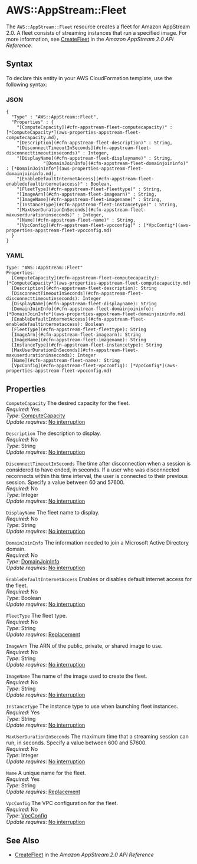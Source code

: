 # AWS::AppStream::Fleet<a name="aws-resource-appstream-fleet"></a>

The `AWS::AppStream::Fleet` resource creates a fleet for Amazon AppStream 2\.0\. A fleet consists of streaming instances that run a specified image\. For more information, see [CreateFleet](https://docs.aws.amazon.com/appstream2/latest/APIReference/API_CreateFleet.html) in the *Amazon AppStream 2\.0 API Reference*\. 

## Syntax<a name="aws-resource-appstream-fleet-syntax"></a>

To declare this entity in your AWS CloudFormation template, use the following syntax:

### JSON<a name="aws-resource-appstream-fleet-syntax.json"></a>

```
{
  "Type" : "AWS::AppStream::Fleet",
  "Properties" : {
    "[ComputeCapacity](#cfn-appstream-fleet-computecapacity)" : [*ComputeCapacity*](aws-properties-appstream-fleet-computecapacity.md),
    "[Description](#cfn-appstream-fleet-description)" : String,
    "[DisconnectTimeoutInSeconds](#cfn-appstream-fleet-disconnecttimeoutinseconds)" : Integer,
    "[DisplayName](#cfn-appstream-fleet-displayname)" : String,
              "[DomainJoinInfo](#cfn-appstream-fleet-domainjoininfo)" : [*DomainJoinInfo*](aws-properties-appstream-fleet-domainjoininfo.md),
    "[EnableDefaultInternetAccess](#cfn-appstream-fleet-enabledefaultinternetaccess)" : Boolean,
    "[FleetType](#cfn-appstream-fleet-fleettype)" : String,
    "[ImageArn](#cfn-appstream-fleet-imagearn)" : String,
    "[ImageName](#cfn-appstream-fleet-imagename)" : String,
    "[InstanceType](#cfn-appstream-fleet-instancetype)" : String,
    "[MaxUserDurationInSeconds](#cfn-appstream-fleet-maxuserdurationinseconds)" : Integer,
    "[Name](#cfn-appstream-fleet-name)" : String,
    "[VpcConfig](#cfn-appstream-fleet-vpcconfig)" : [*VpcConfig*](aws-properties-appstream-fleet-vpcconfig.md)
  }
}
```

### YAML<a name="aws-resource-appstream-fleet-syntax.yaml"></a>

```
Type: "AWS::AppStream::Fleet"
Properties:
  [ComputeCapacity](#cfn-appstream-fleet-computecapacity): [*ComputeCapacity*](aws-properties-appstream-fleet-computecapacity.md)
  [Description](#cfn-appstream-fleet-description): String
  [DisconnectTimeoutInSeconds](#cfn-appstream-fleet-disconnecttimeoutinseconds): Integer
  [DisplayName](#cfn-appstream-fleet-displayname): String
  [DomainJoinInfo](#cfn-appstream-fleet-domainjoininfo): [*DomainJoinInfo*](aws-properties-appstream-fleet-domainjoininfo.md)
  [EnableDefaultInternetAccess](#cfn-appstream-fleet-enabledefaultinternetaccess): Boolean
  [FleetType](#cfn-appstream-fleet-fleettype): String
  [ImageArn](#cfn-appstream-fleet-imagearn): String
  [ImageName](#cfn-appstream-fleet-imagename): String
  [InstanceType](#cfn-appstream-fleet-instancetype): String
  [MaxUserDurationInSeconds](#cfn-appstream-fleet-maxuserdurationinseconds): Integer
  [Name](#cfn-appstream-fleet-name): String
  [VpcConfig](#cfn-appstream-fleet-vpcconfig): [*VpcConfig*](aws-properties-appstream-fleet-vpcconfig.md)
```

## Properties<a name="aws-resource-appstream-fleet-properties"></a>

`ComputeCapacity`  <a name="cfn-appstream-fleet-computecapacity"></a>
The desired capacity for the fleet\.  
 *Required*: Yes  
 *Type*: [ComputeCapacity](aws-properties-appstream-fleet-computecapacity.md)  
 *Update requires*: [No interruption](using-cfn-updating-stacks-update-behaviors.md#update-no-interrupt) 

`Description`  <a name="cfn-appstream-fleet-description"></a>
The description to display\.  
 *Required*: No  
 *Type*: String  
 *Update requires*: [No interruption](using-cfn-updating-stacks-update-behaviors.md#update-no-interrupt) 

`DisconnectTimeoutInSeconds`  <a name="cfn-appstream-fleet-disconnecttimeoutinseconds"></a>
The time after disconnection when a session is considered to have ended, in seconds\. If a user who was disconnected reconnects within this time interval, the user is connected to their previous session\. Specify a value between 60 and 57600\.   
 *Required*: No  
 *Type*: Integer  
 *Update requires*: [No interruption](using-cfn-updating-stacks-update-behaviors.md#update-no-interrupt) 

`DisplayName`  <a name="cfn-appstream-fleet-displayname"></a>
The fleet name to display\.  
 *Required*: No  
 *Type*: String  
 *Update requires*: [No interruption](using-cfn-updating-stacks-update-behaviors.md#update-no-interrupt) 

`DomainJoinInfo`  <a name="cfn-appstream-fleet-domainjoininfo"></a>
The information needed to join a Microsoft Active Directory domain\.  
 *Required*: No  
 *Type*: [DomainJoinInfo](aws-properties-appstream-fleet-domainjoininfo.md)  
 *Update requires*: [No interruption](using-cfn-updating-stacks-update-behaviors.md#update-no-interrupt) 

`EnableDefaultInternetAccess`  <a name="cfn-appstream-fleet-enabledefaultinternetaccess"></a>
Enables or disables default internet access for the fleet\.  
 *Required*: No  
 *Type*: Boolean  
 *Update requires*: [No interruption](using-cfn-updating-stacks-update-behaviors.md#update-no-interrupt) 

`FleetType`  <a name="cfn-appstream-fleet-fleettype"></a>
The fleet type\.  
 *Required*: No  
 *Type*: String  
 *Update requires*: [Replacement](using-cfn-updating-stacks-update-behaviors.md#update-replacement) 

`ImageArn`  <a name="cfn-appstream-fleet-imagearn"></a>
The ARN of the public, private, or shared image to use\.  
 *Required*: No  
 *Type*: String  
 *Update requires*: [No interruption](using-cfn-updating-stacks-update-behaviors.md#update-no-interrupt) 

`ImageName`  <a name="cfn-appstream-fleet-imagename"></a>
The name of the image used to create the fleet\.  
 *Required*: No  
 *Type*: String  
 *Update requires*: [No interruption](using-cfn-updating-stacks-update-behaviors.md#update-no-interrupt) 

`InstanceType`  <a name="cfn-appstream-fleet-instancetype"></a>
The instance type to use when launching fleet instances\.   
 *Required*: Yes  
 *Type*: String  
 *Update requires*: [No interruption](using-cfn-updating-stacks-update-behaviors.md#update-no-interrupt) 

`MaxUserDurationInSeconds`  <a name="cfn-appstream-fleet-maxuserdurationinseconds"></a>
The maximum time that a streaming session can run, in seconds\. Specify a value between 600 and 57600\.   
 *Required*: No  
 *Type*: Integer  
 *Update requires*: [No interruption](using-cfn-updating-stacks-update-behaviors.md#update-no-interrupt) 

`Name`  <a name="cfn-appstream-fleet-name"></a>
A unique name for the fleet\.  
 *Required*: Yes  
 *Type*: String  
 *Update requires*: [Replacement](using-cfn-updating-stacks-update-behaviors.md#update-replacement) 

`VpcConfig`  <a name="cfn-appstream-fleet-vpcconfig"></a>
The VPC configuration for the fleet\.  
 *Required*: No  
 *Type*: [VpcConfig](aws-properties-appstream-fleet-vpcconfig.md)  
 *Update requires*: [No interruption](using-cfn-updating-stacks-update-behaviors.md#update-no-interrupt) 

## See Also<a name="aws-resource-appstream-fleet-seealso"></a>
+ [CreateFleet](https://docs.aws.amazon.com/appstream2/latest/APIReference/API_CreateFleet.html) in the *Amazon AppStream 2\.0 API Reference*